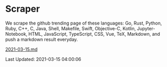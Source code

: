 # Scraper

We scrape the github trending page of these languages: Go, Rust, Python, Ruby, C++, C, Java, Shell, Makefile, Swift, Objective-C, Kotlin, Jupyter-Notebook, HTML, JavaScript, TypeScript, CSS, Vue, TeX, Markdown, and push a markdown result everyday.

[2021-03-15.md](https://github.com/yangwenmai/github-trending-backup/blob/master/2021-03-15.md)

Last Updated: 2021-03-15 04:00:06